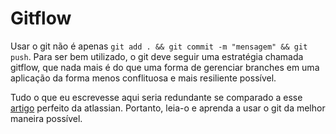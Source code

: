 # Gitflow
Usar o git não é apenas `git add . && git commit -m "mensagem" && git push`. Para ser bem utilizado, o git deve seguir uma estratégia chamada gitflow, que nada mais é do que uma forma de gerenciar branches em uma aplicação da forma menos conflituosa e mais resiliente possível.

Tudo o que eu escrevesse aqui seria redundante se comparado a esse [artigo](https://www.atlassian.com/git/tutorials/comparing-workflows/gitflow-workflow) perfeito da atlassian. Portanto, leia-o e aprenda a usar o git da melhor maneira possível.